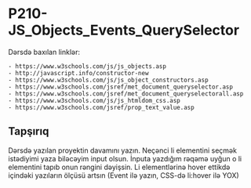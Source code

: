 # P210-JS_Objects_Events_QuerySelector

Dərsdə baxılan linklər:

    - https://www.w3schools.com/js/js_objects.asp
    - http://javascript.info/constructor-new
    - https://www.w3schools.com/js/js_object_constructors.asp
    - https://www.w3schools.com/jsref/met_document_queryselector.asp
    - https://www.w3schools.com/jsref/met_document_queryselectorall.asp
    - https://www.w3schools.com/js/js_htmldom_css.asp
    - https://www.w3schools.com/jsref/prop_text_value.asp

## Tapşırıq
Dərsdə yazılan proyektin davamını yazın. 
Neçənci li elementini seçmək istədiyimi yaza biləcəyim input olsun. İnputa yazdığım rəqəmə uyğun o li elementini tapıb onun rəngini dəyişsin.
Li elementlərinə hover ettikdə içindəki yazıların ölçüsü artsın (Event ilə yazın, CSS-də li:hover ilə YOX)
